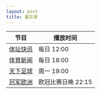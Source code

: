 ```yaml
---
layout: post
title: 备忘录
---
```


| 节目                                                | 播放时间           |
| --------------------------------------------------- | ------------------ |
| [体坛快讯](https://tv.cctv.com/lm/ttkx/)            | 每日 12:00         |
| [体育新闻](https://tv.cctv.com/lm/tyxw/)            | 每日 18:00         |
| [天下足球](https://tv.cctv.com/lm/txzq/)            | 周一 19:00         |
| [冠军欧洲](https://tv.cctv.com/lm/gjoz/index.shtml) | 欧冠比赛日晚 22:15 |


